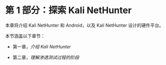 # 第 1 部分：探索 Kali NetHunter

本章将介绍 Kali NetHunter 和 Android，以及 Kali NetHunter 设计的硬件平台。

本节涵盖以下章节：

+   第一章，*介绍 Kali NetHunter*

+   第二章，*理解渗透测试过程的阶段*
